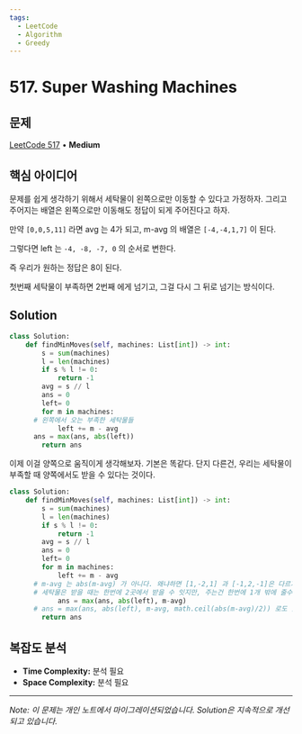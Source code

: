 ```yaml
---
tags:
  - LeetCode
  - Algorithm
  - Greedy
---
```


# 517. Super Washing Machines

## 문제

[LeetCode 517](https://leetcode.com/problems/super-washing-machines/) • **Medium**

## 핵심 아이디어

문제를 쉽게 생각하기 위해서 세탁물이 왼쪽으로만 이동할 수 있다고 가정하자. 그리고 주어지는 배열은 왼쪽으로만 이동해도 정답이 되게 주어진다고 하자.

만약 `[0,0,5,11]` 라면 avg 는 4가 되고, m-avg 의 배열은 `[-4,-4,1,7]` 이 된다.

그렇다면 left 는 `-4, -8, -7, 0` 의 순서로 변한다.

즉 우리가 원하는 정답은 8이 된다.

첫번째 세탁물이 부족하면 2번째 에게 넘기고, 그걸 다시 그 뒤로 넘기는 방식이다.

## Solution

```python
class Solution:
    def findMinMoves(self, machines: List[int]) -> int:
        s = sum(machines)
        l = len(machines)
        if s % l != 0:
            return -1
        avg = s // l
        ans = 0
        left= 0
        for m in machines:
      # 왼쪽에서 오는 부족한 세탁물들
            left += m - avg
      ans = max(ans, abs(left))
        return ans
```

이제 이걸 양쪽으로 움직이게 생각해보자. 기본은 똑같다. 단지 다른건, 우리는 세탁물이 부족할 때 양쪽에서도 받을 수 있다는 것이다.

```python
class Solution:
    def findMinMoves(self, machines: List[int]) -> int:
        s = sum(machines)
        l = len(machines)
        if s % l != 0:
            return -1
        avg = s // l
        ans = 0
        left= 0
        for m in machines:
            left += m - avg
      # m-avg 는 abs(m-avg) 가 아니다. 왜냐하면 [1,-2,1] 과 [-1,2,-1]은 다르기 때문이다.
      # 세탁물은 받을 때는 한번에 2곳에서 받을 수 잇지만, 주는건 한번에 1개 밖에 줄수 없다.
            ans = max(ans, abs(left), m-avg)
      # ans = max(ans, abs(left), m-avg, math.ceil(abs(m-avg)/2)) 로도 할 수 있지만, left 의 계산에서 이 경우는 계산이 되어진다.
        return ans
```

## 복잡도 분석

- **Time Complexity:** 분석 필요
- **Space Complexity:** 분석 필요

---

*Note: 이 문제는 개인 노트에서 마이그레이션되었습니다. Solution은 지속적으로 개선되고 있습니다.*
